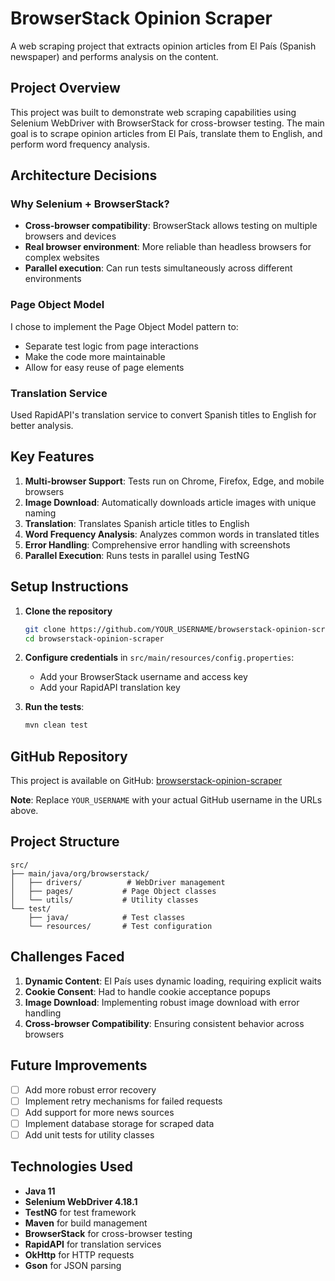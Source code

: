 # BrowserStack Opinion Scraper

A web scraping project that extracts opinion articles from El País (Spanish newspaper) and performs analysis on the content.

## Project Overview

This project was built to demonstrate web scraping capabilities using Selenium WebDriver with BrowserStack for cross-browser testing. The main goal is to scrape opinion articles from El País, translate them to English, and perform word frequency analysis.

## Architecture Decisions

### Why Selenium + BrowserStack?
- **Cross-browser compatibility**: BrowserStack allows testing on multiple browsers and devices
- **Real browser environment**: More reliable than headless browsers for complex websites
- **Parallel execution**: Can run tests simultaneously across different environments

### Page Object Model
I chose to implement the Page Object Model pattern to:
- Separate test logic from page interactions
- Make the code more maintainable
- Allow for easy reuse of page elements

### Translation Service
Used RapidAPI's translation service to convert Spanish titles to English for better analysis.

## Key Features

1. **Multi-browser Support**: Tests run on Chrome, Firefox, Edge, and mobile browsers
2. **Image Download**: Automatically downloads article images with unique naming
3. **Translation**: Translates Spanish article titles to English
4. **Word Frequency Analysis**: Analyzes common words in translated titles
5. **Error Handling**: Comprehensive error handling with screenshots
6. **Parallel Execution**: Runs tests in parallel using TestNG

## Setup Instructions

1. **Clone the repository**
   ```bash
   git clone https://github.com/YOUR_USERNAME/browserstack-opinion-scraper.git
   cd browserstack-opinion-scraper
   ```

2. **Configure credentials** in `src/main/resources/config.properties`:
   - Add your BrowserStack username and access key
   - Add your RapidAPI translation key

3. **Run the tests**:
   ```bash
   mvn clean test
   ```

## GitHub Repository

This project is available on GitHub: [browserstack-opinion-scraper](https://github.com/YOUR_USERNAME/browserstack-opinion-scraper)

**Note**: Replace `YOUR_USERNAME` with your actual GitHub username in the URLs above.

## Project Structure

```
src/
├── main/java/org/browserstack/
│   ├── drivers/          # WebDriver management
│   ├── pages/           # Page Object classes
│   └── utils/           # Utility classes
└── test/
    ├── java/            # Test classes
    └── resources/       # Test configuration
```

## Challenges Faced

1. **Dynamic Content**: El País uses dynamic loading, requiring explicit waits
2. **Cookie Consent**: Had to handle cookie acceptance popups
3. **Image Download**: Implementing robust image download with error handling
4. **Cross-browser Compatibility**: Ensuring consistent behavior across browsers

## Future Improvements

- [ ] Add more robust error recovery
- [ ] Implement retry mechanisms for failed requests
- [ ] Add support for more news sources
- [ ] Implement database storage for scraped data
- [ ] Add unit tests for utility classes

## Technologies Used

- **Java 11**
- **Selenium WebDriver 4.18.1**
- **TestNG** for test framework
- **Maven** for build management
- **BrowserStack** for cross-browser testing
- **RapidAPI** for translation services
- **OkHttp** for HTTP requests
- **Gson** for JSON parsing 